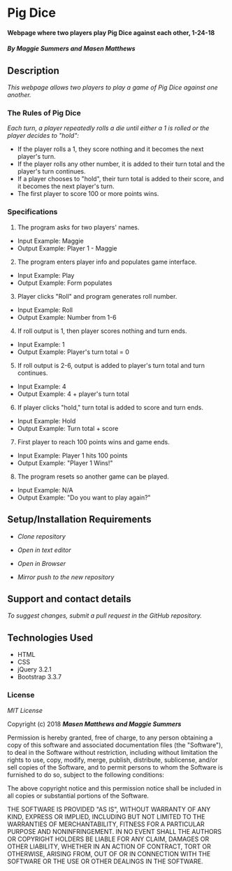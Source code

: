 # Pig Dice

#### Webpage where two players play Pig Dice against each other, 1-24-18

#### _By Maggie Summers and Masen Matthews_

## Description

_This webpage allows two players to play a game of Pig Dice against one another._

### The Rules of Pig Dice

_Each turn, a player repeatedly rolls a die until either a 1 is rolled or the player decides to "hold":_

* If the player rolls a 1, they score nothing and it becomes the next player's turn.
* If the player rolls any other number, it is added to their turn total and the player's turn continues.
* If a player chooses to "hold", their turn total is added to their score, and it becomes the next player's turn.
* The first player to score 100 or more points wins.

### Specifications

1. The program asks for two players' names.
* Input Example: Maggie
* Output Example: Player 1 - Maggie

2. The program enters player info and populates game interface.
* Input Example: Play
* Output Example: Form populates

3. Player clicks "Roll" and program generates roll number.
* Input Example: Roll
* Output Example: Number from 1-6

4. If roll output is 1, then player scores nothing and turn ends.
* Input Example: 1
* Output Example: Player's turn total = 0

5. If roll output is 2-6, output is added to player's turn total and turn continues.
* Input Example: 4
* Output Example: 4 + player's turn total

6. If player clicks "hold," turn total is added to score and turn ends.
* Input Example: Hold
* Output Example: Turn total + score

7. First player to reach 100 points wins and game ends.
* Input Example: Player 1 hits 100 points
* Output Example: "Player 1 Wins!"

8. The program resets so another game can be played.
* Input Example: N/A
* Output Example: "Do you want to play again?"


## Setup/Installation Requirements

* _Clone repository_

* _Open in text editor_

* _Open in Browser_

* _Mirror push to the new repository_

## Support and contact details

_To suggest changes, submit a pull request in the GitHub repository._

## Technologies Used

* HTML
* CSS
* jQuery 3.2.1
* Bootstrap 3.3.7

### License

*MIT License*

Copyright (c) 2018 **_Masen Matthews and Maggie Summers_**

Permission is hereby granted, free of charge, to any person obtaining a copy
of this software and associated documentation files (the "Software"), to deal
in the Software without restriction, including without limitation the rights
to use, copy, modify, merge, publish, distribute, sublicense, and/or sell
copies of the Software, and to permit persons to whom the Software is
furnished to do so, subject to the following conditions:

The above copyright notice and this permission notice shall be included in all
copies or substantial portions of the Software.

THE SOFTWARE IS PROVIDED "AS IS", WITHOUT WARRANTY OF ANY KIND, EXPRESS OR
IMPLIED, INCLUDING BUT NOT LIMITED TO THE WARRANTIES OF MERCHANTABILITY,
FITNESS FOR A PARTICULAR PURPOSE AND NONINFRINGEMENT. IN NO EVENT SHALL THE
AUTHORS OR COPYRIGHT HOLDERS BE LIABLE FOR ANY CLAIM, DAMAGES OR OTHER
LIABILITY, WHETHER IN AN ACTION OF CONTRACT, TORT OR OTHERWISE, ARISING FROM,
OUT OF OR IN CONNECTION WITH THE SOFTWARE OR THE USE OR OTHER DEALINGS IN THE
SOFTWARE.
